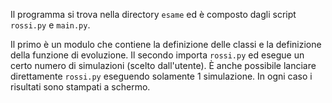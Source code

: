 Il programma si trova nella directory `esame` ed è composto dagli script `rossi.py` e `main.py`.

Il primo è un modulo che contiene la definizione delle classi e la definizione della funzione di evoluzione. Il secondo importa `rossi.py` ed esegue un certo numero di simulazioni (scelto dall'utente). È anche possibile lanciare direttamente `rossi.py`  eseguendo solamente 1 simulazione. In ogni caso i risultati sono stampati a schermo.
